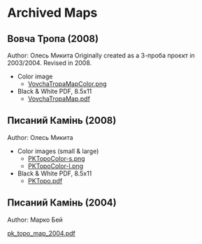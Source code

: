 # Archived Maps

## Вовча Тропа (2008)
Author: Олесь Микита
Originally created as а 3-проба проєкт in 2003/2004. Revised in 2008.

* Color image
    * [VovchaTropaMapColor.png](VovchaTropaMapColor.png)
* Black & White PDF, 8.5x11
    * [VovchaTropaMap.pdf](VovchaTropaMap.pdf)


## Писаний Камінь (2008)
Author: Олесь Микита

* Color images (small & large)
    * [PKTopoColor-s.png](PKTopoColor-s.png)
    * [PKTopoColor-l.png](PKTopoColor-l.png)
* Black & White PDF, 8.5x11
    * [PKTopo.pdf](PKTopo.pdf)

## Писаний Камінь (2004)
Author: Марко Бей

[pk_topo_map_2004.pdf](pk_topo_map_2004.pdf)